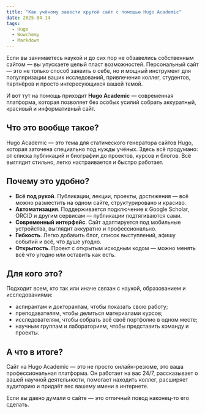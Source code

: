 ```yaml
---
title: "Как учёному завести крутой сайт с помощью Hugo Academic"
date: 2025-04-14
tags:
  - Hugo
  - Wowchemy
  - Markdown
---
```


Если вы занимаетесь наукой и до сих пор не обзавелись собственным сайтом — вы упускаете целый пласт возможностей. Персональный сайт — это не только способ заявить о себе, но и мощный инструмент для популяризации ваших исследований, привлечения коллег, студентов, партнёров и просто интересующихся вашей темой.  

И вот тут на помощь приходит **Hugo Academic** — современная платформа, которая позволяет без особых усилий собрать аккуратный, красивый и информативный сайт.

## Что это вообще такое?

Hugo Academic — это тема для статического генератора сайтов Hugo, которая заточена специально под нужды учёных. Здесь всё продумано: от списка публикаций и биографии до проектов, курсов и блогов. Всё выглядит стильно, легко настраивается и быстро работает.

## Почему это удобно?

- **Всё под рукой**. Публикации, лекции, проекты, достижения — всё можно разместить на одном сайте, структурировано и красиво.
- **Автоматизация**. Поддерживается подключение к Google Scholar, ORCID и другим сервисам — публикации подтягиваются сами.
- **Современный интерфейс**. Сайт адаптируется под мобильные устройства, выглядит аккуратно и профессионально.
- **Гибкость**. Легко добавить блог, список выступлений, афишу событий и всё, что душе угодно.
- **Открытость**. Проект с открытым исходным кодом — можно менять всё что угодно или оставить как есть.

## Для кого это?

Подходит всем, кто так или иначе связан с наукой, образованием и исследованиями:

- аспирантам и докторантам, чтобы показать свою работу;
- преподавателям, чтобы делиться материалами курсов;
- исследователям, чтобы собрать всё своё портфолио в одном месте;
- научным группам и лабораториям, чтобы представить команду и проекты.

## А что в итоге?

Сайт на Hugo Academic — это не просто онлайн-резюме, это ваша профессиональная платформа. Он работает на вас 24/7, рассказывает о вашей научной деятельности, помогает находить коллег, расширяет аудиторию и придаёт вес вашему имени в интернете.

Если вы давно думали о сайте — это отличный повод наконец-то его сделать.

